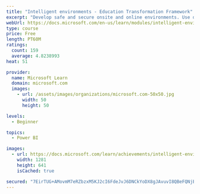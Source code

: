 ```yaml
---
title: "Intelligent environments - Education Transformation Framework"
excerpt: "Develop safe and secure onsite and online environments. Use data analytics to optimize student outcomes and to create efficient, responsive, and sustainable processes and resources allocation."
webUrl: https://docs.microsoft.com/en-us/learn/modules/intelligent-environments-education-transformation-framework/
type: course
price: Free
length: PT60M
ratings:
  count: 159
  average: 4.8238993
heat: 51

provider:
  name: Microsoft Learn
  domain: microsoft.com
  images:
    - url: /assets/images/organizations/microsoft.com-50x50.jpg
      width: 50
      height: 50

levels:
  - Beginner

topics:
  - Power BI

images:
  - url: https://docs.microsoft.com/learn/achievements/intelligent-environments-education-transformation-framework-social.png
    width: 1281
    height: 641
    isCached: true

secured: "7EirTUG+AMovmM7eRZbzxM5KJ2cI6FdeJvJ6DNCkYoDX8gJAvuvI8QBeFQNjEbiYrFO9sDleWwBSawQ26/90/pI2xQPLBzh4oem+gsZeX4V7Rd0wM9laTLyVdRtrsPgNU3s/BH05DuA6DfZWFJIP0lYvjKn7+FM7/4GyeEDd+AH7L9pn5ty1k14xejVgWu9Cb7Cn7TOmPy6LLNp1ghLu8ztQWs9flHUKgxgbzTOFG7QxNBNcj4RZMhN9MSA3K2MLzTRv4/EW1wfGLHrFl1QAkGC7IL85tr83SYavsHzhi7RbYHd31B79RpWk3hlb16sVs50pXtFx+KfNlAHDOlVU4H9YJiBtNGbU5qHnzx3JcWIMQckrzhd11S/2EwoksjR+MfCiA331IMZRl/GPIHZ753cXC2QJGLf+Wf+GXKrVStQ=;n6bW+e783xoSSRpe68Fhrg=="
---
```


